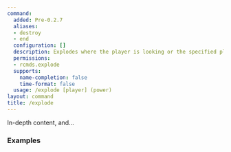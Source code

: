 ```yaml
---
command:
  added: Pre-0.2.7
  aliases:
  - destroy
  - end
  configuration: []
  description: Explodes where the player is looking or the specified player.
  permissions:
  - rcmds.explode
  supports:
    name-completion: false
    time-format: false
  usage: /explode [player] (power)
layout: command
title: /explode
---
```


In-depth content, and...

### Examples



